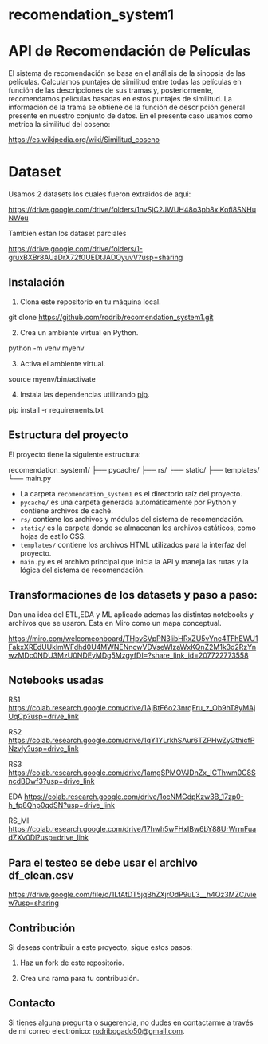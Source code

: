 # recomendation_system1

# API de Recomendación de Películas

El sistema de recomendación se basa en el análisis de la sinopsis de las películas. 
Calculamos puntajes de similitud entre todas las películas en función de las descripciones de sus tramas y, posteriormente, recomendamos películas basadas en estos puntajes de similitud.
La información de la trama se obtiene de la función de descripción general presente en nuestro conjunto de datos.
En el presente caso usamos como metrica la similitud del coseno:

https://es.wikipedia.org/wiki/Similitud_coseno

# Dataset
Usamos 2 datasets los cuales fueron extraidos de aqui:

https://drive.google.com/drive/folders/1nvSjC2JWUH48o3pb8xlKofi8SNHuNWeu

Tambien estan los dataset parciales

https://drive.google.com/drive/folders/1-gruxBXBr8AUaDrX72f0UEDtJADOyuvV?usp=sharing


## Instalación

1. Clona este repositorio en tu máquina local.

git clone https://github.com/rodrib/recomendation_system1.git

2. Crea un ambiente virtual en Python.

python -m venv myenv


3. Activa el ambiente virtual.

source myenv/bin/activate


4. Instala las dependencias utilizando [pip](https://pip.pypa.io/en/stable/).

pip install -r requirements.txt


## Estructura del proyecto

El proyecto tiene la siguiente estructura:

recomendation_system1/
├── pycache/
├── rs/
├── static/
├── templates/
└── main.py


- La carpeta `recomendation_system1` es el directorio raíz del proyecto.
- `pycache/` es una carpeta generada automáticamente por Python y contiene archivos de caché.
- `rs/` contiene los archivos y módulos del sistema de recomendación.
- `static/` es la carpeta donde se almacenan los archivos estáticos, como hojas de estilo CSS.
- `templates/` contiene los archivos HTML utilizados para la interfaz del proyecto.
- `main.py` es el archivo principal que inicia la API y maneja las rutas y la lógica del sistema de recomendación.

## Transformaciones de los datasets y paso a paso:
Dan una idea del ETL,EDA y ML aplicado ademas las distintas notebooks y archivos que se usaron.
Esta en Miro como un mapa conceptual.

https://miro.com/welcomeonboard/THpvSVpPN3libHRxZU5vYnc4TFhEWU1FakxXREdUUklmWFdhd0U4MWNENncwVDVseWIzaWxKQnZ2M1k3d2RzYnwzMDc0NDU3MzU0NDEyMDg5MzgyfDI=?share_link_id=207722773558

## Notebooks usadas
RS1
https://colab.research.google.com/drive/1AjBtF6o23nrqFru_z_Ob9hT8yMAjUqCp?usp=drive_link

RS2
https://colab.research.google.com/drive/1qY1YLrkhSAur6TZPHwZyGthicfPNzvly?usp=drive_link

RS3
https://colab.research.google.com/drive/1amgSPMOVJDnZx_ICThwm0C8SncdBDwf3?usp=drive_link

EDA
https://colab.research.google.com/drive/1ocNMGdpKzw3B_17zp0-h_fp8Qhp0qdSN?usp=drive_link

RS_Ml
https://colab.research.google.com/drive/17hwh5wFHxIBw6bY88UrWrmFuadZXv0Dl?usp=drive_link

## Para el testeo se debe usar el archivo df_clean.csv

https://drive.google.com/file/d/1LfAtDT5jqBhZXjrOdP9uL3__h4Qz3MZC/view?usp=sharing


## Contribución

Si deseas contribuir a este proyecto, sigue estos pasos:

1. Haz un fork de este repositorio.

2. Crea una rama para tu contribución.

## Contacto

Si tienes alguna pregunta o sugerencia, no dudes en contactarme a través de mi correo electrónico: rodribogado50@gmail.com.


